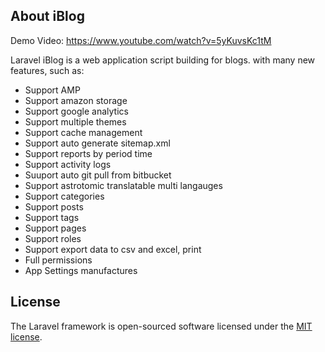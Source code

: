 ## About iBlog
            
Demo Video: https://www.youtube.com/watch?v=5yKuvsKc1tM

Laravel iBlog is a web application script building for blogs. with many new features, such as:  
       
- Support AMP
- Support amazon storage
- Support google analytics
- Support multiple themes
- Support cache management  
- Support auto generate sitemap.xml
- Support reports by period time
- Support activity logs
- Suuport auto git pull from bitbucket
- Support astrotomic translatable multi langauges
- Support categories
- Support posts
- Support tags
- Support pages 
- Support roles 
- Support export data to csv and excel, print 
- Full permissions 
- App Settings manufactures 
          
        
## License 
 
The Laravel framework is open-sourced software licensed under the [MIT license](https://opensource.org/licenses/MIT).
    
  
